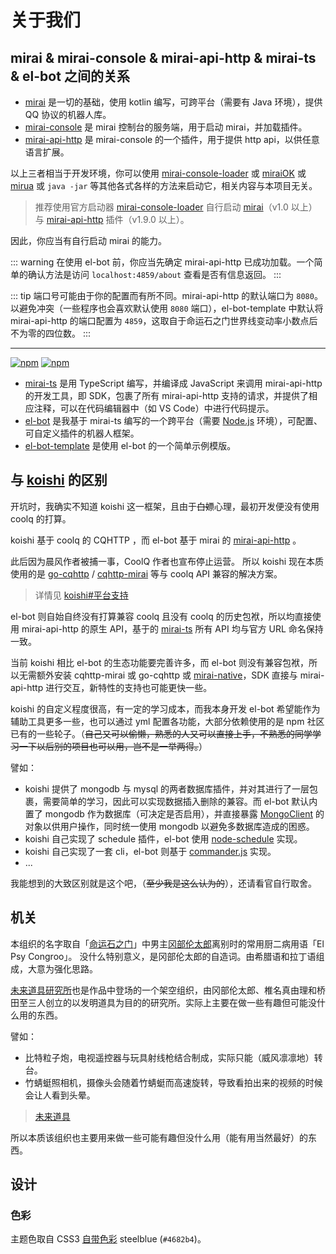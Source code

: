 # 关于我们

## mirai & mirai-console & mirai-api-http & mirai-ts & el-bot 之间的关系

- [mirai](https://github.com/mamoe/mirai) 是一切的基础，使用 kotlin 编写，可跨平台（需要有 Java 环境），提供 QQ 协议的机器人库。
- [mirai-console](https://github.com/mamoe/mirai-console) 是 mirai 控制台的服务端，用于启动 mirai，并加载插件。
- [mirai-api-http](https://github.com/project-mirai/mirai-api-http) 是 mirai-console 的一个插件，用于提供 http api，以供任意语言扩展。

以上三者相当于开发环境，你可以使用 [mirai-console-loader](https://github.com/iTXTech/mirai-console-loader) 或 [miraiOK](https://github.com/LXY1226/miraiOK) 或 [mirua](https://github.com/zkonge/mirua) 或 `java -jar` 等其他各式各样的方法来启动它，相关内容与本项目无关。

> 推荐使用官方启动器 [mirai-console-loader](https://github.com/iTXTech/mirai-console-loader) 自行启动 [mirai](https://github.com/mamoe/mirai)（v1.0 以上） 与 [mirai-api-http](https://github.com/mamoe/mirai-api-http) 插件（v1.9.0 以上）。

因此，你应当有自行启动 mirai 的能力。

::: warning
在使用 el-bot 前，你应当先确定 mirai-api-http 已成功加载。一个简单的确认方法是访问 `localhost:4859/about` 查看是否有信息返回。
:::

::: tip
端口号可能由于你的配置而有所不同。mirai-api-http 的默认端口为 `8080`。
以避免冲突（一些程序也会喜欢默认使用 `8080` 端口），el-bot-template 中默认将 mirai-api-http 的端口配置为 `4859`，这取自于命运石之门世界线变动率小数点后不为零的四位数。
:::

---

[![npm](https://img.shields.io/npm/v/mirai-ts?logo=npm&label=mirai-ts&color=blue)](https://www.npmjs.com/package/mirai-ts)
[![npm](https://img.shields.io/npm/v/el-bot?logo=npm&label=el-bot)](https://www.npmjs.com/package/el-bot)

- [mirai-ts](https://github.com/YunYouJun/mirai-ts) 是用 TypeScript 编写，并编译成 JavaScript 来调用 mirai-api-http 的开发工具，即 SDK，包裹了所有 mirai-api-http 支持的请求，并提供了相应注释，可以在代码编辑器中（如 VS Code）中进行代码提示。
- [el-bot](https://github.com/YunYouJun/el-bot) 是我基于 mirai-ts 编写的一个跨平台（需要 [Node.js](https://nodejs.org/en/) 环境），可配置、可自定义插件的机器人框架。
- [el-bot-template](https://github.com/ElpsyCN/el-bot-template) 是使用 el-bot 的一个简单示例模版。

## 与 [koishi](https://github.com/koishijs/koishi) 的区别

开坑时，我确实不知道 koishi 这一框架，且由于~~白嫖~~心理，最初开发便没有使用 coolq 的打算。

koishi 基于 coolq 的 CQHTTP ，而 el-bot 基于 mirai 的 [mirai-api-http](https://github.com/project-mirai/mirai-api-http) 。

此后因为晨风作者被捕一事，CoolQ 作者也宣布停止运营。
所以 koishi 现在本质使用的是 [go-cqhttp](https://github.com/Mrs4s/go-cqhttp) / [cqhttp-mirai](https://github.com/yyuueexxiinngg/cqhttp-mirai) 等与 coolq API 兼容的解决方案。

> 详情见 [koishi#平台支持](https://github.com/koishijs/koishi#%E5%B9%B3%E5%8F%B0%E6%94%AF%E6%8C%81)

el-bot 则自始自终没有打算兼容 coolq 且没有 coolq 的历史包袱，所以均直接使用 mirai-api-http 的原生 API，基于的 [mirai-ts](https://github.com/YunYouJun/mirai-ts) 所有 API 均与官方 URL 命名保持一致。

当前 koishi 相比 el-bot 的生态功能要完善许多，而 el-bot 则没有兼容包袱，所以无需额外安装 cqhttp-mirai 或 go-cqhttp 或 [mirai-native](https://github.com/iTXTech/mirai-native)，SDK 直接与 mirai-api-http 进行交互，新特性的支持也可能更快一些。

koishi 的自定义程度很高，有一定的学习成本，而我本身开发 el-bot 希望能作为辅助工具更多一些，也可以通过 yml 配置各功能，大部分依赖使用的是 npm 社区已有的一些轮子。（~~自己又可以偷懒，熟悉的人又可以直接上手，不熟悉的同学学习一下以后别的项目也可以用，岂不是一举两得。~~）

譬如：

- koishi 提供了 mongodb 与 mysql 的两者数据库插件，并对其进行了一层包裹，需要简单的学习，因此可以实现数据插入删除的兼容。而 el-bot 默认内置了 mongodb 作为数据库（可决定是否启用），并直接暴露 [MongoClient](https://github.com/mongodb/node-mongodb-native) 的对象以供用户操作，同时统一使用 mongodb 以避免多数据库造成的困惑。
- koishi 自己实现了 schedule 插件，el-bot 使用 [node-schedule](https://github.com/node-schedule/node-schedule) 实现。
- koishi 自己实现了一套 cli，el-bot 则基于 [commander.js](https://github.com/tj/commander.js) 实现。
- ...

我能想到的大致区别就是这个吧，（~~至少我是这么认为的~~），还请看官自行取舍。

## 机关

本组织的名字取自「[命运石之门](https://zh.moegirl.org/命运石之门)」中男主[冈部伦太郎](https://zh.moegirl.org/zh-hans/冈部伦太郎)离别时的常用厨二病用语「El Psy Congroo」。
没什么特别意义，是冈部伦太郎的自造词。由希腊语和拉丁语组成，大意为强化思路。

[未来道具研究所](http://futuregadget-lab.com/)也是作品中登场的一个架空组织，由冈部伦太郎、椎名真由理和桥田至三人创立的以发明道具为目的的研究所。实际上主要在做一些有趣但可能没什么用的东西。

譬如：

- 比特粒子炮，电视遥控器与玩具射线枪结合制成，实际只能（威风凛凛地）转台。
- 竹蜻蜓照相机，摄像头会随着竹蜻蜓而高速旋转，导致看拍出来的视频的时候会让人看到头晕。

> [未来道具](https://zh.moegirl.org/%E6%9C%AA%E6%9D%A5%E9%81%93%E5%85%B7)

所以本质该组织也主要用来做一些可能有趣但没什么用（能有用当然最好）的东西。

## 设计

### 色彩

主题色取自 CSS3 [自带色彩](https://developer.mozilla.org/en-US/docs/Web/CSS/color_value) steelblue (`#4682b4`)。
